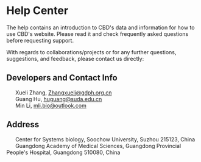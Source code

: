# Help Center

The help contains an introduction to CBD's data and information for how to use CBD's website. Please read it and check frequently asked questions before requesting support.

With regards to collaborations/projects or for any further questions, suggestions, and feedback, please contact us directly:

## Developers and Contact Info

&nbsp;&nbsp;&nbsp;<i class="fa fa-envelope"></i>&nbsp;&nbsp;&nbsp;Xueli Zhang, Zhangxueli@gdph.org.cn<br>
&nbsp;&nbsp;&nbsp;<i class="fa fa-envelope"></i>&nbsp;&nbsp;&nbsp;Guang Hu, huguang@suda.edu.cn<br>
&nbsp;&nbsp;&nbsp;<i class="fa fa-envelope"></i>&nbsp;&nbsp;&nbsp;Min Li, mli.bio@outlook.com

<!--<ul class="fa-ul">-->
<!--  <li><i class="fa-li fa fa-envelope"></i><a>Xueli Zhang, Zhangxueli@gdph.org.cn</a></li>-->
<!--  <li><i class="fa-li fa fa-envelope"></i>Guang Hu, huguang@suda.edu.cn</li>-->
<!--  <li><i class="fa-li fa fa-envelope"></i>Min Li, mli.bio@outlook.com</li>-->
<!--</ul>-->

## Address

&nbsp;&nbsp;&nbsp;<i class="fa fa-institution"></i>&nbsp;&nbsp;&nbsp;Center for Systems biology, Soochow University, Suzhou 215123, China<br>
&nbsp;&nbsp;&nbsp;<i class="fa fa-institution"></i>&nbsp;&nbsp;&nbsp;Guangdong Academy of Medical Sciences, Guangdong Provincial People's Hospital, Guangdong 510080, China
